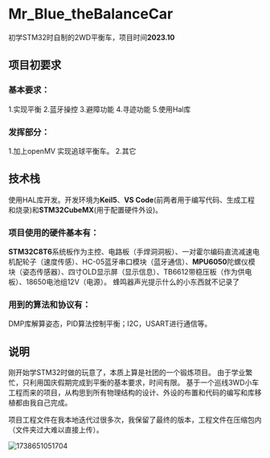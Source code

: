 # Mr_Blue_theBalanceCar
初学STM32时自制的2WD平衡车，项目时间**2023.10**

## 项目初要求
### 基本要求：
1.实现平衡
2.蓝牙操控
3.避障功能
4.寻迹功能
5.使用Hal库
### 发挥部分：
1.加上openMV 实现追球平衡车。
2.其它

## 技术栈
使用HAL库开发。开发环境为**Keil5**、**VS Code**(前两者用于编写代码、生成工程和烧录)和**STM32CubeMX**(用于配置硬件外设)。
### 项目使用的硬件基本有：
**STM32C8T6**系统板作为主控、电路板（手焊洞洞板）、一对霍尔编码直流减速电机配轮子（速度传感）、HC-05蓝牙串口模块（蓝牙通信）、**MPU6050**陀螺仪模块（姿态传感器）、四寸OLD显示屏（显示信息）、TB6612带稳压板（作为供电板）、18650电池组12V（电源）。
蜂鸣器声光提示什么的小东西就不记录了
### 用到的算法和协议有：
DMP库解算姿态，PID算法控制平衡；I2C，USART进行通信等。

## 说明
刚开始学STM32时做的玩意了，本质上算是社团的一个锻炼项目。
由于学业繁忙，只利用国庆假期完成到平衡的基本要求，时间有限。
基于一个巡线3WD小车工程而来的项目，从构思到所有物理结构的设计、外设的布置和代码的编写和库移植都由我自己完成。

项目工程文件在我本地迭代过很多次，我保留了最终的版本，工程文件在压缩包内（文件夹过大难以直接上传）。


![1738651051704](https://github.com/user-attachments/assets/edeeb645-0113-48a2-8821-2537dffed4ef)


